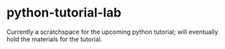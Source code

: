 # python-tutorial-lab
Currently a scratchspace for the upcoming python tutorial; will eventually hold the materials for the tutorial.
